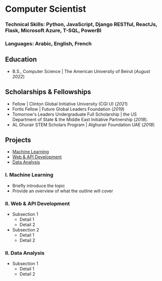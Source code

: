 # Computer Scientist  

### Technical Skills: Python, JavaScript, Django RESTful, ReactJs, Flask, Microsoft Azure, T-SQL, PowerBI
### Languages: Arabic, English, French
 
## Education
- B.S., Computer Science | The American University of Beirut (_August 2022_)
 
## Scholarships & Fellowships
- Fellow | Clinton Global Initiative University (CGI U) (_2021_)
- Fortis Fellow | Future Global Leaders Foundation (_2019_)
- Tomorrow's Leaders Undergraduate Full Scholarship | the US Department of State & the Middle East Initiative Partnership (_2018_).
- AL Ghurair STEM Scholars Program | Alghurair Foundation UAE (_2018_)
  
## Projects
- [Machine Learning](#i-machine-learning)
- [Web & API Development ](#ii-web-&-api-development)
- [Data Analysis](#iii-data-analysis)





### I. Machine Learning 
   - Briefly introduce the topic
   - Provide an overview of what the outline will cover

### II. Web  & API Development 
   - Subsection 1
     - Detail 1
     - Detail 2
   - Subsection 2
     - Detail 1
     - Detail 2
    
### II. Data Analysis 
   - Subsection 1
     - Detail 1
     - Detail 2
